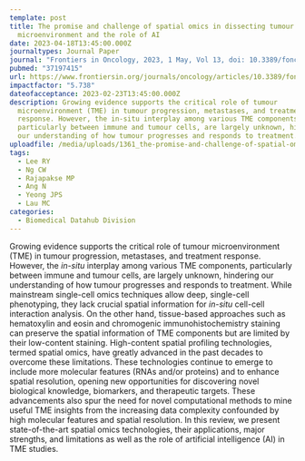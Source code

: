 ```yaml
---
template: post
title: The promise and challenge of spatial omics in dissecting tumour
  microenvironment and the role of AI
date: 2023-04-18T13:45:00.000Z
journaltypes: Journal Paper
journal: "Frontiers in Oncology, 2023, 1 May, Vol 13, doi: 10.3389/fonc.2023.1172314"
pubmed: "37197415"
url: https://www.frontiersin.org/journals/oncology/articles/10.3389/fonc.2023.1172314/full
impactfactor: "5.738"
dateofacceptance: 2023-02-23T13:45:00.000Z
description: Growing evidence supports the critical role of tumour
  microenvironment (TME) in tumour progression, metastases, and treatment
  response. However, the in-situ interplay among various TME components,
  particularly between immune and tumour cells, are largely unknown, hindering
  our understanding of how tumour progresses and responds to treatment.
uploadfile: /media/uploads/1361_the-promise-and-challenge-of-spatial-omics.pdf
tags:
  - Lee RY
  - Ng CW
  - Rajapakse MP
  - Ang N
  - Yeong JPS
  - Lau MC
categories:
  - Biomedical Datahub Division
---
```

<!--StartFragment-->

Growing evidence supports the critical role of tumour microenvironment (TME) in tumour progression, metastases, and treatment response. However, the *in-situ* interplay among various TME components, particularly between immune and tumour cells, are largely unknown, hindering our understanding of how tumour progresses and responds to treatment. While mainstream single-cell omics techniques allow deep, single-cell phenotyping, they lack crucial spatial information for *in-situ* cell-cell interaction analysis. On the other hand, tissue-based approaches such as hematoxylin and eosin and chromogenic immunohistochemistry staining can preserve the spatial information of TME components but are limited by their low-content staining. High-content spatial profiling technologies, termed spatial omics, have greatly advanced in the past decades to overcome these limitations. These technologies continue to emerge to include more molecular features (RNAs and/or proteins) and to enhance spatial resolution, opening new opportunities for discovering novel biological knowledge, biomarkers, and therapeutic targets. These advancements also spur the need for novel computational methods to mine useful TME insights from the increasing data complexity confounded by high molecular features and spatial resolution. In this review, we present state-of-the-art spatial omics technologies, their applications, major strengths, and limitations as well as the role of artificial intelligence (AI) in TME studies.

<!--EndFragment-->